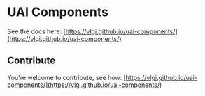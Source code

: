 # UAI Components

See the docs here: [https://vlgi.github.io/uai-components/](https://vlgi.github.io/uai-components/)

## Contribute

You're welcome to contribute, see how:
[https://vlgi.github.io/uai-components/](https://vlgi.github.io/uai-components/)
